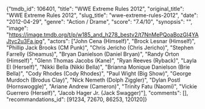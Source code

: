 {"tmdb_id": 106401, "title": "WWE Extreme Rules 2012", "original_title": "WWE Extreme Rules 2012", "slug_title": "wwe-extreme-rules-2012", "date": "2012-04-29", "genre": "Action / Drame", "score": "7.4/10", "synopsis": "", "image": "https://image.tmdb.org/t/p/w185_and_h278_bestv2/t7NnMePQoaBozGI4YAJtyc2u3Fa.jpg", "actors": ["John Cena (Himself)", "Brock Lesnar (Himself)", "Phillip Jack Brooks (CM Punk)", "Chris Jericho (Chris Jericho)", "Stephen Farrelly (Sheamus)", "Bryan Danielson (Daniel Bryan)", "Randy Orton (Himself)", "Glenn Thomas Jacobs (Kane)", "Ryan Reeves (Ryback)", "Layla El (Herself)", "Nikki Bella (Nikki Bella)", "Brianna Monique Danielson (Brie Bella)", "Cody Rhodes (Cody Rhodes)", "Paul Wight (Big Show)", "George Murdoch (Brodus Clay)", "Nick Nemeth (Dolph Ziggler)", "Dylan Postl (Hornswoggle)", "Ariane Andrew (Cameron)", "Trinity Fatu (Naomi)", "Vickie Guerrero (Herself)", "Jacob Hager Jr. (Jack Swagger)"], "comments": [], "recommandations_id": [91234, 72670, 86253, 120120]}